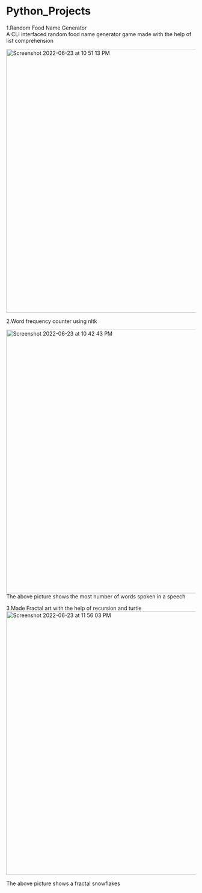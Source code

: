 # Python_Projects
1.Random Food Name Generator  
A CLI interfaced random food name generator game made with the help of list comprehension

<img width="700" alt="Screenshot 2022-06-23 at 10 51 13 PM" src="https://user-images.githubusercontent.com/73593914/175358058-8b3a9f22-e349-4cd0-ac9c-79a78ae360e9.png">

2.Word frequency counter using nltk 

<img width="700" alt="Screenshot 2022-06-23 at 10 42 43 PM" src="https://user-images.githubusercontent.com/73593914/175356452-0e5e8299-b7c6-4810-baaf-06ce65b85fad.png">
The above picture shows the most number of words spoken in a speech 


3.Made Fractal art with the help of recursion and turtle
<img width="700" alt="Screenshot 2022-06-23 at 11 56 03 PM" src="https://user-images.githubusercontent.com/73593914/175369408-40ff2bf4-f81f-439b-85a3-16a2816a29cf.png">



The above picture shows a fractal snowflakes

